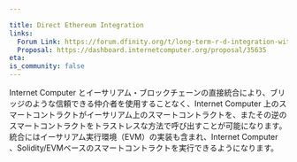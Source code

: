 ```yaml
---

title: Direct Ethereum Integration
links:
  Forum Link: https://forum.dfinity.org/t/long-term-r-d-integration-with-the-ethereum-network/9382/6
  Proposal: https://dashboard.internetcomputer.org/proposal/35635
eta:
is_community: false
---
```

Internet Computer とイーサリアム・ブロックチェーンの直接統合により、ブリッジのような信頼できる仲介者を使用することなく、Internet Computer 上のスマートコントラクトがイーサリアム上のスマートコントラクトを、またその逆のスマートコントラクトをトラストレスな方法で呼び出すことが可能になります。統合にはイーサリアム実行環境（EVM）の実装も含まれ、Internet Computer 、Solidity/EVMベースのスマートコントラクトを実行できるようになります。

<!---


Direct integration of the Internet Computer with the Ethereum blockchain will enable smart contracts on the Internet Computer to call smart contracts on Ethereum and vice versa in a trustless manner, without using any trusted intermediaries such as bridges. The integration will also include implementation of an Ethereum execution environment (EVM), which will enable the Internet Computer to run Solidity-/EVM-based smart contracts.

-->
